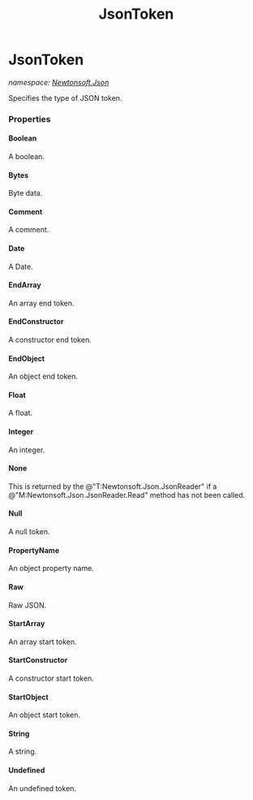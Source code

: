 ﻿---
title: JsonToken
---

# JsonToken
_namespace: [Newtonsoft.Json](N-Newtonsoft.Json.html)_

Specifies the type of JSON token.




### Properties

#### Boolean
A boolean.
#### Bytes
Byte data.
#### Comment
A comment.
#### Date
A Date.
#### EndArray
An array end token.
#### EndConstructor
A constructor end token.
#### EndObject
An object end token.
#### Float
A float.
#### Integer
An integer.
#### None
This is returned by the @"T:Newtonsoft.Json.JsonReader" if a @"M:Newtonsoft.Json.JsonReader.Read" method has not been called.
#### Null
A null token.
#### PropertyName
An object property name.
#### Raw
Raw JSON.
#### StartArray
An array start token.
#### StartConstructor
A constructor start token.
#### StartObject
An object start token.
#### String
A string.
#### Undefined
An undefined token.

